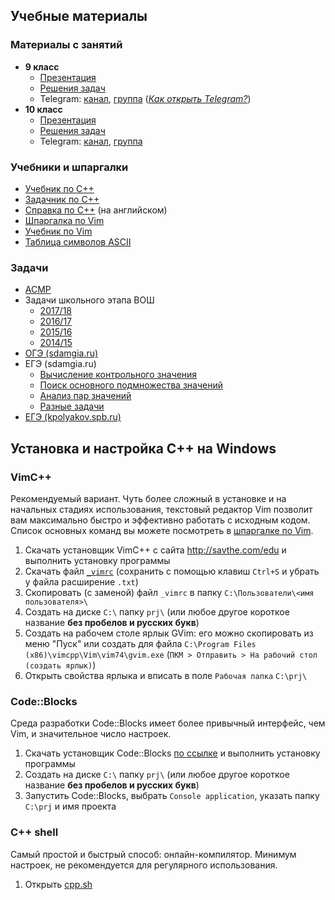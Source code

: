 ## Учебные материалы
### Материалы с занятий 
* **9 класс**
	* [Презентация](tex/9.pdf)
	* [Решения задач](Занятия/9)
	* Telegram: [канал](http://t-do.ru/cs1434_9), [группа](http://t-do.ru/cs1434) ([_Как открыть Telegram?_](telegram.md))
* **10 класс**
	* [Презентация](tex/10.pdf)
	* [Решения задач](Занятия/10)
	* Telegram: [канал](http://t-do.ru/cs1434_10), [группа](http://t-do.ru/cs1434)
### Учебники и шпаргалки
* [Учебник по С++](Учебники/Учебник.pdf)
* [Задачник по С++](Учебники/Задачник.pdf)
* [Справка по С++](http://www.cplusplus.com/reference/) (на английском)
* [Шпаргалка по Vim](Учебники/vimtips.pdf)
* [Учебник по Vim](Учебники/prosto-o-vim.pdf)
* [Таблица символов ASCII](Учебники/ASCII.pdf)
### Задачи
* [ACMP](https://acmp.ru/asp/do/index.asp?main=course&id_course=1)
* Задачи школьного этапа ВОШ
	* [2017/18](Задачи/2017-1.pdf)
	* [2016/17](Задачи/2016-1.pdf)
	* [2015/16](Задачи/2015-1.pdf)
	* [2014/15](Задачи/2014-1.pdf)
* [ОГЭ (sdamgia.ru)](https://inf-oge.sdamgia.ru/test?theme=20)
* ЕГЭ (sdamgia.ru)
	* [Вычисление контрольного значения](https://inf-ege.sdamgia.ru/test?theme=292)
	* [Поиск основного подмножества значений](https://inf-ege.sdamgia.ru/test?theme=294)
	* [Анализ пар значений](https://inf-ege.sdamgia.ru/test?theme=197)
	* [Разные задачи](https://inf-ege.sdamgia.ru/test?theme=303)
* [ЕГЭ (kpolyakov.spb.ru)](http://kpolyakov.spb.ru/school/ege/gen.php?action=viewAllEgeNo&egeId=27&cat89=on&cat90=on)

## Установка и настройка C++ на Windows
### VimC++
Рекомендуемый вариант. Чуть более сложный в установке и на начальных стадиях использования, текстовый редактор Vim позволит вам максимально быстро и эффективно работать с исходным кодом. Список основных команд вы можете посмотреть в [шпаргалке по Vim](Учебники/vimtips.pdf).

1. Скачать установщик VimC++ с сайта http://savthe.com/edu и выполнить установку программы
2. Скачать файл [`_vimrc`](https://raw.githubusercontent.com/hant05080/lessons/master/vim/_vimrc) (сохранить с помощью клавиш `Ctrl+S` и убрать у файла расширение `.txt`)
3. Скопировать (с заменой) файл `_vimrc` в папку `C:\Пользователи\<имя пользователя>\`
4. Создать на диске `C:\` папку `prj\` (или любое другое короткое название **без пробелов и русских букв**)
5. Создать на рабочем столе ярлык GVim: его можно скопировать из меню "Пуск" или создать для файла `C:\Program Files (x86)\vimcpp\Vim\vim74\gvim.exe` (`ПКМ > Отправить > На рабочий стол (создать ярлык)`)
6. Открыть свойства ярлыка и вписать в поле `Рабочая папка` `C:\prj\`
### Code::Blocks
Среда разработки Code::Blocks имеет более привычный интерфейс, чем Vim, и значительное число настроек.

1. Скачать установщик Code::Blocks [по ссылке](https://sourceforge.net/projects/codeblocks/files/Binaries/17.12/Windows/codeblocks-17.12mingw-setup.exe/download) и выполнить установку программы
2. Создать на диске `C:\` папку `prj\` (или любое другое короткое название **без пробелов и русских букв**)
3. Запустить Code::Blocks, выбрать `Console application`, указать папку `C:\prj` и имя проекта
### C++ shell
Самый простой и быстрый способ: онлайн-компилятор. Минимум настроек, не рекомендуется для регулярного использования.
1. Открыть [cpp.sh](http://cpp.sh)
